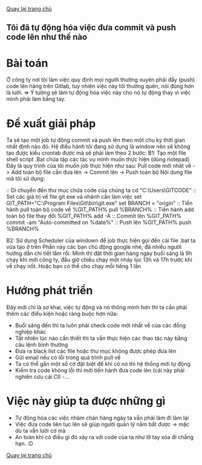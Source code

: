 [Quay lại trang chủ](https://phamkhactuy.github.io/tuypk.github.io/index.html)

## Tôi đã tự động hóa việc đưa commit và push code lên như thế nào
# Bài toán
Ở công ty nơi tôi làm việc quy định mọi người thường xuyên phải đẩy (push) code lên hàng trên Gitlab, tuy nhiên việc này tôi thường quên, nói đúng hơn là lười.
=> Ý tưởng sẽ làm tự động hóa việc này cho nó tự động thay vì việc mình phải làm bằng tay.
# Đề xuất giải pháp
 Ta sẽ tạo một job tự động commit và push lên theo một chu kỳ thời gian nhất định nào đó.
 Hệ điều hành tôi đang sử dụng là window nên sẽ không tạo được kiểu crontab được mà sẽ phải làm theo 2 bước:
 B1: Tạo một file shell script .Bat chứa tập các tác vụ mình muốn thực hiện (dùng notepad)
 Đây là quy trình của tôi muốn job thực hiện như sau: Pull code mới nhất về -> Add toàn bộ file cần đưa lên -> Commit lên -> Push toàn bộ
 Nội dung file mà tôi sử dụng:

:: Di chuyển đến thư mục chứa code của chúng ta
cd "C:\Users\GITCODE" 
:: Set các giá trị về file git exe và nhánh cần làm việc
set GIT_PATH="C:\Program Files\Git\bin\git.exe"
set BRANCH = "origin"
:: Tiến hành pull toàn bộ code về
%GIT_PATH% pull %BRANCH%
:: Tiến hành add toàn bộ file thay đổi
%GIT_PATH% add -A
:: Commit lên
%GIT_PATH% commit -am "Auto-committed on %date%"
:: Push lên
%GIT_PATH% push %BRANCH%


 B2: Sử dụng Scheduler của windown để job thực hiện gọi đến cái file .bat ta vừa tạo ở trên
 Phần này các bạn chủ động google nhé, đã nhiều người hướng dẫn chi tiết lắm rồi. Mình thì đặt thời gian hàng ngày buổi sáng là 9h chạy khi mới công ty, đầu giờ chiều chạy một nháy lúc 13h và 17h trước khi về chạy nốt.
 Hoặc bạn có thể cho chạy mỗi tiếng 1 lần

# Hướng phát triển
Đây mới chỉ là sơ khai, việc tự động và nó thông minh hơn thì ta cần phải thêm các điều kiện hoặc ràng buộc hơn nữa:
- Buổi sáng đến thì ta luôn phải check code mới nhất về của các đồng nghiệp khác
- Tất nhiên lúc nào cần thiết thì ta vẫn thực hiện các thao tác này bằng câu lệnh bình thường
- Đưa ra black list các file hoặc thư mục không được phép đưa lên
- Gửi email nếu có lỗi trong quá trình pull về
- Ta có thể gắn một số cờ đặt biệt để khi có nó thì hệ thống mới tự động
- Kiểm tra code không lỗi thì mới tiến hành đưa code lên (cái này phải nghiên cứu cái CI)
-...

# Việc này giúp ta được những gì
- Tự động hóa các việc nhàm chán hàng ngày ta vẫn phải làm đi làm lại
- Việc đưa code liên tục lên sẽ giúp người quản lý nắm bắt được -> mặc dù ta vẫn lười cơ mà
- An toàn khi có điều gì đó xảy ra với code của ta như lỡ tay xóa đi chẳng hạn. :D


[Quay lại trang chủ](https://phamkhactuy.github.io/tuypk.github.io/index.html)
